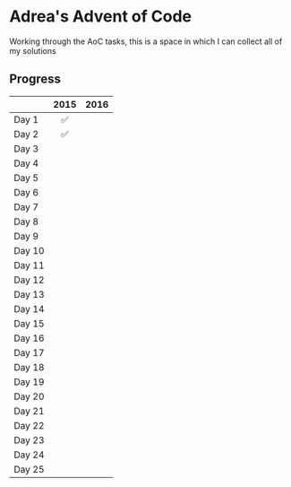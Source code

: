 # Adrea's Advent of Code

Working through the AoC tasks, this is a space in which I can collect all of my solutions

## Progress
| | 2015 | 2016 |
|:- |:-:|:-: |
| Day 1 | :white_check_mark: | |
| Day 2 | :white_check_mark:  | |
| Day 3 |  | |
| Day 4 |  | |
| Day 5 |  | |
| Day 6 |  | |
| Day 7 |  | |
| Day 8 |  | |
| Day 9 |  | |
| Day 10 |  | |
| Day 11 |  | |
| Day 12 |  | |
| Day 13 |  | |
| Day 14 |  | |
| Day 15 |  | |
| Day 16 |  | |
| Day 17 |  | |
| Day 18 |  | |
| Day 19 |  | |
| Day 20 |  | |
| Day 21 |  | |
| Day 22 |  | |
| Day 23 |  | |
| Day 24 |  | |
| Day 25 |  |  |